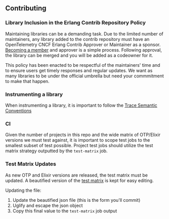 ## Contributing

### Library Inclusion in the Erlang Contrib Repository Policy

Maintaining libraries can be a demanding task. Due to the limited number of maintainers, any library added to the
contrib repository must have an OpenTelemetry CNCF Erlang Contrib Approver or Maintainer as a sponsor. [Becoming a member](https://github.com/open-telemetry/community/blob/main/guides/contributor/membership.md) and approver is a simple
process. Following approval, the library can be merged and you will be added as a codeowner for it.

This policy has been enacted to be respectful of the maintainers' time and to ensure users get timely responses
and regular updates. We want as many libraries to be under the official umbrella but need your commmitment to
make that happen.

### Instrumenting a library

When instrumenting a library, it is important to follow the [Trace Semantic Conventions](https://github.com/open-telemetry/semantic-conventions/blob/main/docs/general/trace.md)

### CI

Given the number of projects in this repo and the wide matrix of OTP/Elixir versions we must
test against, it is important to scope test jobs to the smallest subset of test possible. Project test jobs should utilize the test matrix strategy outputted by the `test-matrix` job.

### Test Matrix Updates

As new OTP and Elixir versions are released, the test matrix must be updated. A beautified version of the [test matrix](https://github.com/open-telemetry/opentelemetry-erlang-contrib/blob/main/.github/test-matrix.json) is kept for easy editing.

Updating the file:

1. Update the beautified json file (this is the form you'll commit)
2. Uglify and escape the json object
3. Copy this final value to the `test-matrix` job output
